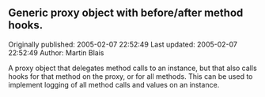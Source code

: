 ## Generic proxy object with before/after method hooks.

Originally published: 2005-02-07 22:52:49
Last updated: 2005-02-07 22:52:49
Author: Martin Blais

A proxy object that delegates method calls to an instance, but that also calls hooks for that method on the proxy, or for all methods.  This can be used to implement logging of all method calls and values on an instance.